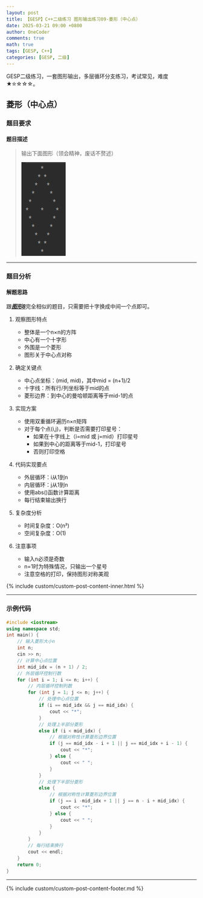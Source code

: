 ```yaml
---
layout: post
title: 【GESP】C++二级练习 图形输出练习09-菱形（中心点）
date: 2025-03-21 09:00 +0800
author: OneCoder
comments: true
math: true
tags: [GESP, C++]
categories: [GESP, 二级]
---
```

GESP二级练习，一套图形输出，多层循环分支练习，考试常见，难度★✮☆☆☆。

<!--more-->

## 菱形（中心点）

### 题目要求

#### 题目描述

>输出下面图形（领会精神，废话不赘述）
>
>![X-OneCoder](/images/post/gesp/2/09_dia_one_point.png)

---

### 题目分析

#### 解题思路

跟[***图形8***](https://www.coderli.com/gesp-2-local-08-dia-mid-pic/#google_vignette)完全相似的题目，只需要把十字换成中间一个点即可。

1. 观察图形特点
   - 整体是一个n×n的方阵
   - 中心有一个十字形
   - 外围是一个菱形
   - 图形关于中心点对称

2. 确定关键点
   - 中心点坐标：(mid, mid)，其中mid = (n+1)/2
   - 十字线：所有行/列坐标等于mid的点
   - 菱形边界：到中心的曼哈顿距离等于mid-1的点

3. 实现方案
   - 使用双重循环遍历n×n矩阵
   - 对于每个点(i,j)，判断是否需要打印星号：
     - 如果在十字线上（i=mid 或 j=mid）打印星号
     - 如果到中心的距离等于mid-1，打印星号
     - 否则打印空格

4. 代码实现要点
   - 外层循环：i从1到n
   - 内层循环：j从1到n
   - 使用abs()函数计算距离
   - 每行结束输出换行

5. 复杂度分析
   - 时间复杂度：O(n²)
   - 空间复杂度：O(1)

6. 注意事项
   - 输入n必须是奇数
   - n=1时为特殊情况，只输出一个星号
   - 注意空格的打印，保持图形对称美观

{% include custom/custom-post-content-inner.html %}

---

### 示例代码

```cpp
#include <iostream>
using namespace std;
int main() {
    // 输入菱形大小n
    int n;
    cin >> n;
    // 计算中心点位置
    int mid_idx = (n + 1) / 2;
    // 外层循环控制行数
    for (int i = 1; i <= n; i++) {
        // 内层循环控制列数
        for (int j = 1; j <= n; j++) {
            // 处理中心点位置
            if (i == mid_idx && j == mid_idx) {
                cout << "*";
            } 
            // 处理上半部分菱形
            else if (i < mid_idx) {
                // 根据对称性计算菱形边界位置
                if (j == mid_idx - i + 1 || j == mid_idx + i - 1) {
                    cout << "*";
                } else {
                    cout << " ";
                }
            } 
            // 处理下半部分菱形
            else {
                // 根据对称性计算菱形边界位置
                if (j == i -mid_idx + 1 || j == n - i + mid_idx) {
                    cout << "*";
                } else {
                    cout << " ";
                }
            }
        }
        // 每行结束换行
        cout << endl;
    }
    return 0;
}
```

---

{% include custom/custom-post-content-footer.md %}
